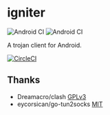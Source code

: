 # igniter

![Android CI](https://github.com/xulongnr/igniter/workflows/Android%20CI/badge.svg)
![Android CI](https://github.com/xulongnr/igniter/.github/workflows/android.yml/badge.svg)

A trojan client for Android.

[![CircleCI](https://circleci.com/gh/trojan-gfw/igniter/tree/master.svg?style=svg)](https://circleci.com/gh/trojan-gfw/igniter/tree/master)

## Thanks

* Dreamacro/clash [GPLv3](https://github.com/Dreamacro/clash/blob/master/LICENSE)
* eycorsican/go-tun2socks [MIT](https://github.com/eycorsican/go-tun2socks/blob/master/LICENSE)
